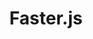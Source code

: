 ---
title: "Faster.js"
categories: ["Development"]

link:
    url: "https://github.com/vzhou842/faster.js"
    dead: false

tweet: "Speed ​​up JavaScript by replacing concise code with a faster but more verbose one."
---